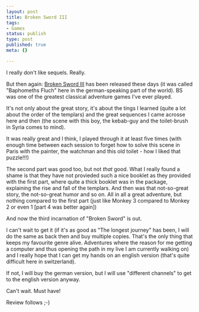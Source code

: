 ```yaml
---
layout: post
title: Broken Sword III
tags:
- Games
status: publish
type: post
published: true
meta: {}

---
```

I really don't like sequels. Really.

But then again: <a href="http://www.revolution.co.uk">Broken Sword III</a> has been released these days (it was called "Baphomeths Fluch" here in the german-speaking part of the world). BS was one of the greatest classical adventure games I've ever played.

It's not only about the great story, it's about the tings I learned (quite a lot about the order of the templars) and the great sequences I came acrosse here and then (the scene with this boy, the kebab-guy and the toilet-brush in Syria comes to mind).

It was really great and I think, I played through it at least five times (with enough time between each session to forget how to solve this scene in Paris with the painter, the watchman and this old toilet - how I liked that puzzle!!!)

The second part was good too, but not *that* good. What I really found a shame is that they have not provieded such a nice booklet as they provided with the first part, where quite a thick booklet was in the package, explaining the rise and fall of the templars. And then was that not-so-great story, the not-so-great humor and so on. All in all a great adventure, but nothing compared to the first part (just like Monkey 3 compared to Monkey 2 or even 1 [part 4 was better again])

And now the third incarnation of "Broken Sword" is out.

I can't wait to get it (if it's as good as "The longest journey" has been, I will do the same as back then and buy multiple copies. That's the only thing that keeps my favourite genre alive. Adventures where the reason for me getting a computer and thus opening the path in my live I am currently walking on) and I really hope that I can get my hands on an english version (that's quite difficult here in switzerland).

If not, I will buy the german version, but I will use "different channels" to get to the english version anyway.

Can't wait. Must have!

Review follows ;-)
